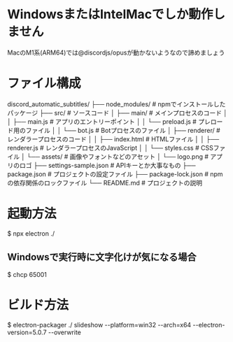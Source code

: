 # WindowsまたはIntelMacでしか動作しません
MacのM1系(ARM64)では@discordjs/opusが動かないようなので諦めましょう

# ファイル構成
discord_automatic_subtitles/
├── node_modules/          # npmでインストールしたパッケージ
├── src/                   # ソースコード
│   ├── main/              # メインプロセスのコード
│   │   ├── main.js        # アプリのエントリーポイント
│   │   └── preload.js     # プレロード用のファイル
│   │   └── bot.js         # Botプロセスのファイル
│   ├── renderer/          # レンダラープロセスのコード
│   │   ├── index.html     # HTMLファイル
│   │   ├── renderer.js    # レンダラープロセスのJavaScript
│   │   └── styles.css     # CSSファイル
│   └── assets/            # 画像やフォントなどのアセット
│       └── logo.png       # アプリのロゴ
├── settings-sample.json   # APIキーとか大事なもの
├── package.json           # プロジェクトの設定ファイル
├── package-lock.json      # npmの依存関係のロックファイル
└── README.md              # プロジェクトの説明

# 起動方法
$ npx electron ./

## Windowsで実行時に文字化けが気になる場合
$ chcp 65001

# ビルド方法
$ electron-packager ./ slideshow --platform=win32 --arch=x64 --electron-version=5.0.7 --overwrite
